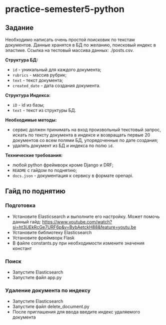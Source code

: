 # practice-semester5-python

## Задание

Необходимо написать очень простой поисковик по текстам документов. Данные хранятся в БД по желанию, поисковый индекс в эластике.
Ссылка на тестовый массива данных: ./posts.csv. 

__Структура БД:__

- `id` - уникальный для каждого документа;
- `rubrics` - массив рубрик;
- `text` - текст документа;
- `created_date` - дата создания документа.


__Структура Индекса:__

- `iD` - id из базы;
- `text` - текст из структуры БД.


__Необходимые методы:__

- сервис должен принимать на вход произвольный текстовый запрос, искать по тексту документа в индексе и возвращать первые 20 документов со всем полями БД, упорядоченные по дате создания;
- удалять документ из БД и индекса по полю  `id`.

__Технические требования:__

- любой python фреймворк кроме Django и DRF;
- `README` с гайдом по поднятию;
- `docs.json` - документация к сервису в формате openapi.

## Гайд по поднятию

### Подготовка
-  Установите Elasticsearch и выполните его настройку. Может помочь данный гайд: https://www.youtube.com/watch?si=ht3UEkRcGe7URF6p&v=BybAetckH88&feature=youtu.be
-  Установите библиотеку Elasticsearch
-  Установите фреймворк Flask
-  В файле constants.py при необходимости измените значения констант

### Поиск
-  Запустите Elasticsearch
-  Запустите файл app.py

### Удаление документа по индексу
- Запустите Elasticsearch
- Запустите файл delete_document.py
- После приглашения для ввода введите индекс удаляемого документа
